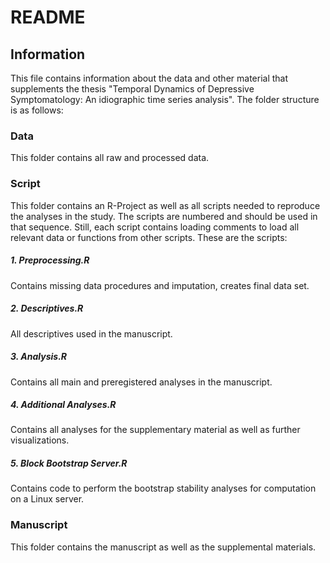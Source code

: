 # README 

## Information
This file contains information about the data and other material that supplements the thesis "Temporal Dynamics of Depressive Symptomatology: An idiographic time series analysis".
The folder structure is as follows:

### Data
This folder contains all raw and processed data.

### Script
This folder contains an R-Project as well as all scripts needed to reproduce the analyses in the study. The scripts are numbered and should be used in that sequence. Still, each script contains loading comments to load all relevant data or functions from other scripts. These are the scripts:
##### 1. Preprocessing.R
Contains missing data procedures and imputation, creates final data set. 
##### 2. Descriptives.R
All descriptives used in the manuscript. 
##### 3. Analysis.R
Contains all main and preregistered analyses in the manuscript. 
##### 4. Additional Analyses.R
Contains all analyses for the supplementary material as well as further visualizations.
##### 5. Block Bootstrap Server.R
Contains code to perform the bootstrap stability analyses for computation on a Linux server. 

### Manuscript
This folder contains the manuscript as well as the supplemental materials.
